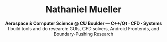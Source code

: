<h1 align="center">Nathaniel Mueller </h1>
<p align="center">
  <strong>Aerospace & Computer Science @ CU Boulder — C++/Qt · CFD · Systems</strong><br/>
  I build tools and do research: GUIs, CFD solvers, Android Frontends, and Boundary-Pushing Research
</p>
